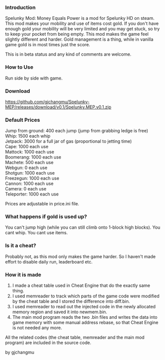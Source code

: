 ### Introduction

Spelunky Mod: Money Equals Power is a mod for Spelunky HD on steam. This mod makes your mobility and use of items cost gold. If you don't have enough gold your mobility will be very limited and you may get stuck, so try to keep your pocket from being empty. This mod makes the game feel slightly different and harder. Gold management is a thing, while in vanilla game gold is in most times just the score.

This is in beta status and any kind of comments are welcome. 

### How to Use

Run side by side with game.

### Download

https://github.com/gjchangmu/Spelunky-MEP/releases/download/v0.1/Spelunky.MEP.v0.1.zip

### Default Prices

Jump from ground:   400 each jump (jump from grabbing ledge is free)  
Whip:   1500 each whip  
Jetpack:   3000 for a full jar of gas (proportional to jetting time)  
Cape:   1000 each use  
Mattock:   1000 each use  
Boomerang:   1000 each use  
Machete:   500 each use  
Webgun:   0 each use  
Shotgun:   1000 each use  
Freezegun:   1000 each use  
Cannon:   1000 each use  
Camera:   0 each use  
Teleporter:   1000 each use  

Prices are adjustable in price.ini file.

### What happens if gold is used up?

You can't jump high (while you can still climb onto 1-block high blocks). You cant whip. You cant use items.

### Is it a cheat?

Probably not, as this mod only makes the game harder. So I haven't made effort to disable daily run, leaderboard etc.

### How it is made

1. I made a cheat table used in Cheat Engine that do the exactly same thing.
2. I used memreader to track which parts of the game code were modified by the cheat table and I stored the difference into diff.bin. 
3. I used memreader to read out the injected code in the newly allocated memory region and saved it into newmem.bin.
4. The main mod program reads the two .bin files and writes the data into game memory with some manual address rebase, so that Cheat Engine is not needed any more.

All the related codes (the cheat table, memreader and the main mod program) are included in the source code.

by gjchangmu